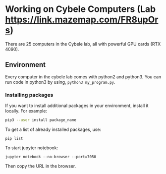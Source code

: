 # Working on Cybele Computers (Lab https://link.mazemap.com/FR8upOrs)

There are 25 computers in the Cybele lab, all with powerful GPU cards (RTX 4090).


## Environment
Every computer in the cybele lab comes with python2 and python3.
You can run code in python3 by using, `python3 my_program.py`.


### Installing packages
If you want to install additional packages in your environment, install it locally. For example:

```bash
pip3 --user install package_name
```

To get a list of already installed packages, use:
```
pip list
```


To start jupyter notebook: 
```
jupyter notebook --no-browser --port=7050 
```
Then copy the URL in the browser.
